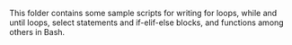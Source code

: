 This folder contains some sample scripts for writing for loops, while and until loops, select statements and if-elif-else blocks, and functions among others in Bash.
